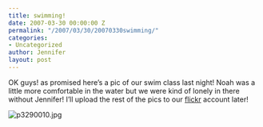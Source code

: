 ```yaml
---
title: swimming!
date: 2007-03-30 00:00:00 Z
permalink: "/2007/03/30/20070330swimming/"
categories:
- Uncategorized
author: Jennifer
layout: post
---
```


OK guys! as promised here&#8217;s a pic of our swim class last night! Noah was a little more comfortable in the water but we were kind of lonely in there without Jennifer! I&#8217;ll upload the rest of the pics to our [flickr](http://www.flickr.com/photos/jenniferandJennifers_photos/ "flickr") account later!

<img id="image158" alt="p3290010.jpg" src="/teamelam/assets/images/swimming/1175848534000-missing.jpg" />
